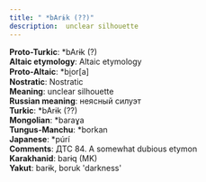 ```yaml
---
title: " *bArɨk (??)"
description:  unclear silhouette
---
```


<strong>Proto-Turkic</strong>:  *bArɨk (?)<br>
<strong>Altaic etymology</strong>:  Altaic etymology<br>
<strong> Proto-Altaic</strong>:  *bi̯or[a]<br>
<strong>Nostratic</strong>:  Nostratic<br>
<strong>Meaning</strong>:  unclear silhouette<br>
<strong>Russian meaning</strong>:  неясный силуэт<br>
<strong>Turkic</strong>:  *bArɨk (??)<br>
<strong>Mongolian</strong>:  *baraɣa<br>
<strong>Tungus-Manchu</strong>:  *borkan<br>
<strong>Japanese</strong>:  *púrí<br>
<strong>Comments</strong>:  ДТС 84. A somewhat dubious etymon<br>
<strong>Karakhanid</strong>:  barɨq (MK)<br>
<strong>Yakut</strong>:  barɨk, boruk 'darkness'<br>


